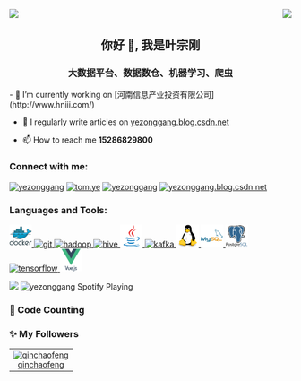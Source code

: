 <p>
  <a href="https://count.getloli.com/"><img src="https://count.getloli.com/get/@:yezonggang"></a>
  <img src="https://weather-icon.journeyad.repl.co/@zhengzhou?v=1" align="right">
</p>
<h2 align="center">你好 👋, 我是叶宗刚</h2>
<h3 align="center">大数据平台、数据数仓、机器学习、爬虫</h3>
- 🔭 I’m currently working on [河南信息产业投资有限公司](http://www.hniii.com/)

- 📝 I regularly write articles on [yezonggang.blog.csdn.net](yezonggang.blog.csdn.net)

- 📫 How to reach me **15286829800**

<h3 align="left">Connect with me:</h3>
<p align="left">
<a href="https://kaggle.com/yezonggang" target="blank"><img align="center" src="https://cdn.jsdelivr.net/npm/simple-icons@3.0.1/icons/kaggle.svg" alt="yezonggang" height="30" width="40" /></a>
<a href="https://fb.com/tom.ye" target="blank"><img align="center" src="https://cdn.jsdelivr.net/npm/simple-icons@3.0.1/icons/facebook.svg" alt="tom.ye" height="30" width="40" /></a>
<a href="https://www.leetcode.com/yezonggang" target="blank"><img align="center" src="https://cdn.jsdelivr.net/npm/simple-icons@3.0.1/icons/leetcode.svg" alt="yezonggang" height="30" width="40" /></a>
<a href="/yezonggang.blog.csdn.net" target="blank"><img align="center" src="https://cdn.jsdelivr.net/npm/simple-icons@3.0.1/icons/rss.svg" alt="yezonggang.blog.csdn.net" height="30" width="40" /></a>
</p>
<h3 align="left">Languages and Tools:</h3>
<p align="left"> <a href="https://www.docker.com/" target="_blank"> <img src="https://raw.githubusercontent.com/devicons/devicon/master/icons/docker/docker-original-wordmark.svg" alt="docker" width="40" height="40"/> </a> <a href="https://git-scm.com/" target="_blank"> <img src="https://www.vectorlogo.zone/logos/git-scm/git-scm-icon.svg" alt="git" width="40" height="40"/> </a> <a href="https://hadoop.apache.org/" target="_blank"> <img src="https://www.vectorlogo.zone/logos/apache_hadoop/apache_hadoop-icon.svg" alt="hadoop" width="40" height="40"/> </a> <a href="https://hive.apache.org/" target="_blank"> <img src="https://www.vectorlogo.zone/logos/apache_hive/apache_hive-icon.svg" alt="hive" width="40" height="40"/> </a> <a href="https://www.java.com" target="_blank"> <img src="https://raw.githubusercontent.com/devicons/devicon/master/icons/java/java-original.svg" alt="java" width="40" height="40"/> </a> <a href="https://kafka.apache.org/" target="_blank"> <img src="https://www.vectorlogo.zone/logos/apache_kafka/apache_kafka-icon.svg" alt="kafka" width="40" height="40"/> </a> <a href="https://www.linux.org/" target="_blank"> <img src="https://raw.githubusercontent.com/devicons/devicon/master/icons/linux/linux-original.svg" alt="linux" width="40" height="40"/> </a> <a href="https://www.mysql.com/" target="_blank"> <img src="https://raw.githubusercontent.com/devicons/devicon/master/icons/mysql/mysql-original-wordmark.svg" alt="mysql" width="40" height="40"/> </a> <a href="https://www.postgresql.org" target="_blank"> <img src="https://raw.githubusercontent.com/devicons/devicon/master/icons/postgresql/postgresql-original-wordmark.svg" alt="postgresql" width="40" height="40"/> </a> <a href="https://www.tensorflow.org" target="_blank"> <img src="https://www.vectorlogo.zone/logos/tensorflow/tensorflow-icon.svg" alt="tensorflow" width="40" height="40"/> </a> <a href="https://vuejs.org/" target="_blank"> <img src="https://raw.githubusercontent.com/devicons/devicon/master/icons/vuejs/vuejs-original-wordmark.svg" alt="vuejs" width="40" height="40"/> </a> </p>
<img src="https://github-readme-stats.vercel.app/api?username=yezonggang&show_icons=true&theme=dracula" />
<img src="https://now-playing-codestackr.vercel.app/api/spotify-playing" alt="yezonggang Spotify Playing" width="350" />

### :dart: Code Counting

<!--START_SECTION:waka-->
<!--END_SECTION:waka-->

### :sparkles: My Followers
<!--START_SECTION:top-followers-->
<table>
  <tr>
    <td align="center">
      <a href="https://github.com/qinchaofeng">
        <img src="https://avatars2.githubusercontent.com/u/17826176" width="100px;" alt="qinchaofeng"/>
      </a>
      <br />
      <a href="https://github.com/qinchaofeng">qinchaofeng</a>
    </td>
  </tr>
</table>
<!--END_SECTION:top-followers-->
